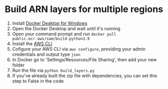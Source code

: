 # Build ARN layers for multiple regions 
1. Install [Docker Desktop for Windows](https://hub.docker.com/editions/community/docker-ce-desktop-windows)
2. Open the Docker Desktop and wait until it's running
3. Open your command prompt and run `docker pull public.ecr.aws/sam/build-python3.9`
4. Install the [AWS CLI](https://docs.aws.amazon.com/cli/latest/userguide/install-cliv2.html)
5. Cofigure your AWS CLI via `aws configure`, providing your admin credentials and output type `json`
6. In Docker go to 'Settings/Resources/File Sharing', then add your new folder
3. Run the file via `python build_layers.py` 
4. If you've already built the zip file with dependencies, you can set this step to False in the code 
